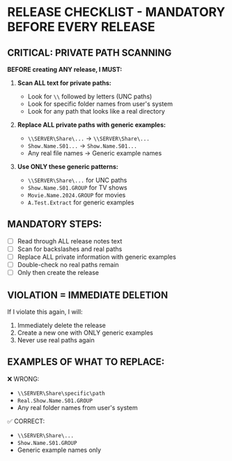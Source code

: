 # RELEASE CHECKLIST - MANDATORY BEFORE EVERY RELEASE

## CRITICAL: PRIVATE PATH SCANNING

**BEFORE creating ANY release, I MUST:**

1. **Scan ALL text for private paths:**
   - Look for `\\` followed by letters (UNC paths)
   - Look for specific folder names from user's system
   - Look for any path that looks like a real directory

2. **Replace ALL private paths with generic examples:**
   - `\\SERVER\Share\...` → `\\SERVER\Share\...`
   - `Show.Name.S01...` → `Show.Name.S01...`
   - Any real file names → Generic example names

3. **Use ONLY these generic patterns:**
   - `\\SERVER\Share\...` for UNC paths
   - `Show.Name.S01.GROUP` for TV shows
   - `Movie.Name.2024.GROUP` for movies
   - `A.Test.Extract` for generic examples

## MANDATORY STEPS:

- [ ] Read through ALL release notes text
- [ ] Scan for backslashes and real paths
- [ ] Replace ALL private information with generic examples
- [ ] Double-check no real paths remain
- [ ] Only then create the release

## VIOLATION = IMMEDIATE DELETION

If I violate this again, I will:
1. Immediately delete the release
2. Create a new one with ONLY generic examples
3. Never use real paths again

## EXAMPLES OF WHAT TO REPLACE:

❌ WRONG:
- `\\SERVER\Share\specific\path`
- `Real.Show.Name.S01.GROUP`
- Any real folder names from user's system

✅ CORRECT:
- `\\SERVER\Share\...`
- `Show.Name.S01.GROUP`
- Generic example names only